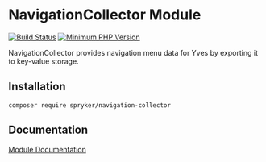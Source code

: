 # NavigationCollector Module
[![Build Status](https://travis-ci.org/spryker/navigation-collector.svg)](https://travis-ci.org/spryker/navigation-collector)
[![Minimum PHP Version](https://img.shields.io/badge/php-%3E%3D%207.2-8892BF.svg)](https://php.net/)

NavigationCollector provides navigation menu data for Yves by exporting it to key-value storage.

## Installation

```
composer require spryker/navigation-collector
```

## Documentation

[Module Documentation](https://academy.spryker.com/developing_with_spryker/module_guide/yves_components/navigation/navigation.html)
